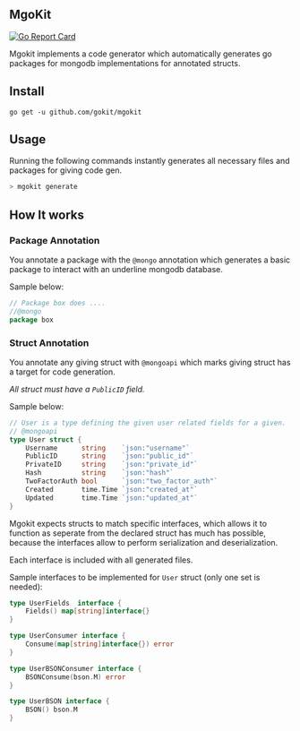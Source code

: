 MgoKit
--------
[![Go Report Card](https://goreportcard.com/badge/github.com/gokit/mgokit)](https://goreportcard.com/report/github.com/gokit/mgokit)

Mgokit implements a code generator which automatically generates go packages for mongodb implementations for annotated structs.

## Install

```
go get -u github.com/gokit/mgokit
```

## Usage

Running the following commands instantly generates all necessary files and packages for giving code gen.

```go
> mgokit generate
```

## How It works

### Package Annotation

You annotate a package with the `@mongo` annotation which generates a basic package to interact with an underline mongodb database.

Sample below:

```go
// Package box does ....
//@mongo
package box

```

### Struct Annotation

You annotate any giving struct with `@mongoapi` which marks giving struct has a target for code generation. 

*All struct must have a `PublicID` field.*

Sample below:

```go
// User is a type defining the given user related fields for a given.
// @mongoapi
type User struct {
	Username      string    `json:"username"`
	PublicID      string    `json:"public_id"`
	PrivateID     string    `json:"private_id"`
	Hash          string    `json:"hash"`
	TwoFactorAuth bool      `json:"two_factor_auth"`
	Created       time.Time `json:"created_at"`
	Updated       time.Time `json:"updated_at"`
}
```

Mgokit expects structs to match specific interfaces, which allows it to function as seperate from the declared struct has much has possible, because the interfaces allow to perform serialization and deserialization.

Each interface is included with all generated files.

Sample interfaces to be implemented for `User` struct (only one set is needed):

```go
type UserFields  interface {
	Fields() map[string]interface{}
}

type UserConsumer interface {
	Consume(map[string]interface{}) error
}
```

```go
type UserBSONConsumer interface {
	BSONConsume(bson.M) error
}

type UserBSON interface {
	BSON() bson.M
}
```

